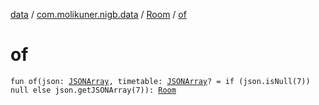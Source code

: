 [data](../../index.md) / [com.molikuner.nigb.data](../index.md) / [Room](index.md) / [of](./of.md)

# of

`fun of(json: `[`JSONArray`](https://developer.android.com/reference/org/json/JSONArray.html)`, timetable: `[`JSONArray`](https://developer.android.com/reference/org/json/JSONArray.html)`? = if (json.isNull(7)) null else json.getJSONArray(7)): `[`Room`](index.md)